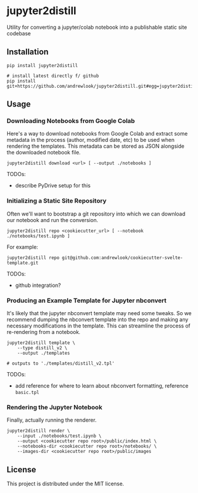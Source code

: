 # jupyter2distill

Utility for converting a jupyter/colab notebook into a publishable static site codebase

## Installation

```
pip install jupyter2distill

# install latest directly f/ github
pip install git+https://github.com/andrewlook/jupyter2distill.git#egg=jupyter2distill
```

## Usage

### Downloading Notebooks from Google Colab

Here's a way to download notebooks from Google Colab and extract some metadata in the
process (author, modified date, etc) to be used when rendering the templates. This
metadata can be stored as JSON alongside the downloaded notebook file.
```
jupyter2distill download <url> [ --output ./notebooks ]
```

TODOs:
- describe PyDrive setup for this

### Initializing a Static Site Repository

Often we'll want to bootstrap a git repository into which we can download our notebook
and run the conversion.
```
jupyter2distill repo <cookiecutter_url> [ --notebook ./notebooks/test.ipynb ]
```

For example:
```
jupyter2distill repo git@github.com:andrewlook/cookiecutter-svelte-template.git
```

TODOs:
- github integration?

### Producing an Example Template for Jupyter nbconvert

It's likely that the jupyter nbconvert template may need some tweaks. So we recommend
dumping the nbconvert template into the repo and making any necessary modifications
in the template. This can streamline the process of re-rendering from a notebook.
```
jupyter2distill template \
    --type distill_v2 \
    --output ./templates

# outputs to './templates/distill_v2.tpl'
```

TODOs:
- add reference for where to learn about nbconvert formatting, reference `basic.tpl`

### Rendering the Jupyter Notebook

Finally, actually running the renderer.

```
jupyter2distill render \
    --input ./notebooks/test.ipynb \
    --output <cookiecutter repo root>/public/index.html \
    --notebooks-dir <cookiecutter repo root>/notebooks/ \
    --images-dir <cookiecutter repo root>/public/images
```

## License

This project is distributed under the MIT license.
